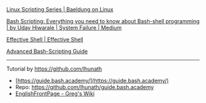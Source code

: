 [Linux Scripting Series | Baeldung on Linux](https://www.baeldung.com/linux/linux-scripting-series) 

[Bash Scripting: Everything you need to know about Bash-shell programming | by Uday Hiwarale | System Failure | Medium](https://medium.com/sysf/bash-scripting-everything-you-need-to-know-about-bash-shell-programming-cd08595f2fba) 

[Effective Shell | Effective Shell](https://effective-shell.com/) 

[Advanced Bash-Scripting Guide](https://tldp.org/LDP/abs/html/abs-guide.html) 



---



Tutorial by https://github.com/lhunath

- [https://guide.bash.academy/](https://guide.bash.academy/) 
- Repo: https://github.com/lhunath/guide.bash.academy
- [EnglishFrontPage - Greg's Wiki](https://mywiki.wooledge.org/) 



